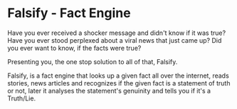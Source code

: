 # Falsify - Fact Engine

Have you ever received a shocker message and didn't know if it was true?
Have you ever stood perplexed about a viral news that just came up?
Did you ever want to know, if the facts were true?

Presenting you, the one stop solution to all of that, Falsify.

Falsify, is a fact engine that looks up a given fact all over the internet, reads stories, news articles and recognizes if the given fact is a statement of truth or not, later it analyses the statement's genuinity and tells you if it's a Truth/Lie.
